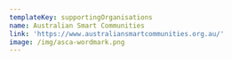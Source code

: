 ```yaml
---
templateKey: supportingOrganisations
name: Australian Smart Communities
link: 'https://www.australiansmartcommunities.org.au/'
image: /img/asca-wordmark.png
---
```

